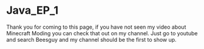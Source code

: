 # Java_EP_1
Thank you for coming to this page, if you have not seen my video about Minecraft Moding you can check that out
on my channel. Just go to youtube and search Beesguy and my channel should be the first to show up.
